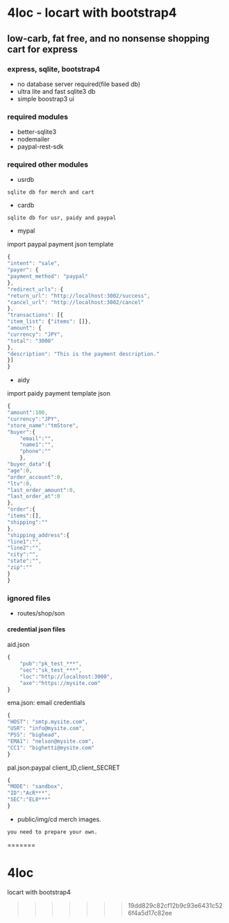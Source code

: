 # 4loc - locart with bootstrap4
## low-carb, fat free, and no nonsense shopping cart for express
### express, sqlite, bootstrap4

- no database server required(file based db)
- ultra lite and fast sqlite3 db
- simple boostrap3 ui

### required modules
- better-sqlite3
- nodemailer
- paypal-rest-sdk

### required other modules
- usrdb
```
sqlite db for merch and cart
```
- cardb
```
sqlite db for usr, paidy and paypal
```
- mypal

import paypal payment json template
```js
{
"intent": "sale",
"payer": {
"payment_method": "paypal"
},
"redirect_urls": {
"return_url": "http://localhost:3002/success",
"cancel_url": "http://localhost:3002/cancel"
},
"transactions": [{
"item_list": {"items": []},
"amount": {
"currency": "JPY",
"total": "3000"
},
"description": "This is the payment description."
}]
}
```
- aidy

import paidy payment template json
```js
{
"amount":100,
"currency":"JPY",
"store_name":"tmStore",
"buyer":{
    "email":"",
    "name1":"",
    "phone":""
    },
"buyer_data":{
"age":0,
"order_account":0,
"ltv":0,
"last_order_amount":0,
"last_order_at":0
},
"order":{
"items":[],
"shipping":""
},
"shipping_address":{
"line1":"",
"line2":"",
"city":"",
"state":"",
"zip":""
}
}
```

### ignored files
- routes/shop/son
#### credential json files
aid.json
```js
{
    "pub":"pk_test_***",
    "sec":"sk_test_***",
    "loc":"http://localhost:3000",
    "axe":"https://mysite.com"
}
```

ema.json: email credentials
```js
{
"HOST": "smtp.mysite.com",
"USR": "info@mysite.com",
"PSS": "bighead",
"EMA1": "nelson@mysite.com",
"CC1": "bighetti@mysite.com"
}
```

pal.json:paypal client_ID,client_SECRET
```js
{
"MODE": "sandbox", 
"ID":"AcR***",
"SEC":"EL8***"
}
```

- public/img/cd
merch images. 
```
you need to prepare your own.
```

=======
# 4loc
locart with bootstrap4
>>>>>>> 19dd829c82cf12b9c93e6431c526f4a5d17c82ee
